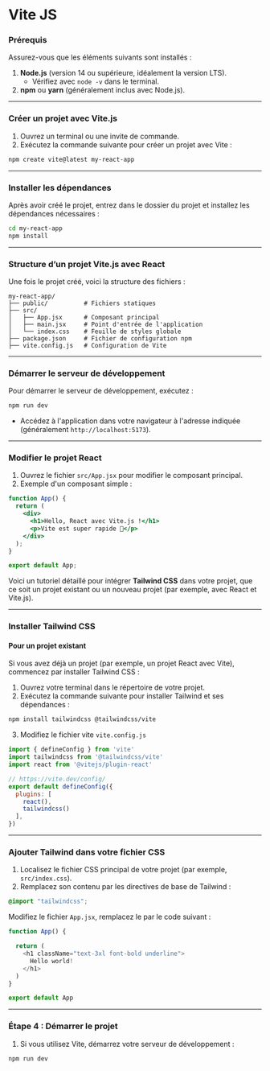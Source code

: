 # Vite JS

### **Prérequis**
Assurez-vous que les éléments suivants sont installés :
1. **Node.js** (version 14 ou supérieure, idéalement la version LTS).
   - Vérifiez avec `node -v` dans le terminal.
2. **npm** ou **yarn** (généralement inclus avec Node.js).

---

### **Créer un projet avec Vite.js**
1. Ouvrez un terminal ou une invite de commande.
2. Exécutez la commande suivante pour créer un projet avec Vite :

```bash
npm create vite@latest my-react-app
```

---

### **Installer les dépendances**
Après avoir créé le projet, entrez dans le dossier du projet et installez les dépendances nécessaires :

```bash
cd my-react-app
npm install
```

---

### **Structure d’un projet Vite.js avec React**
Une fois le projet créé, voici la structure des fichiers :
```
my-react-app/
├── public/          # Fichiers statiques
├── src/
│   ├── App.jsx      # Composant principal
│   ├── main.jsx     # Point d'entrée de l'application
│   └── index.css    # Feuille de styles globale
├── package.json     # Fichier de configuration npm
├── vite.config.js   # Configuration de Vite
```

---

### **Démarrer le serveur de développement**
Pour démarrer le serveur de développement, exécutez :

```bash
npm run dev
```

- Accédez à l'application dans votre navigateur à l'adresse indiquée (généralement `http://localhost:5173`).

---

### **Modifier le projet React**
1. Ouvrez le fichier `src/App.jsx` pour modifier le composant principal.
2. Exemple d'un composant simple :

```jsx
function App() {
  return (
    <div>
      <h1>Hello, React avec Vite.js !</h1>
      <p>Vite est super rapide 🚀</p>
    </div>
  );
}

export default App;
```

Voici un tutoriel détaillé pour intégrer **Tailwind CSS** dans votre projet, que ce soit un projet existant ou un nouveau projet (par exemple, avec React et Vite.js).

---
### **Installer Tailwind CSS**

#### **Pour un projet existant**
Si vous avez déjà un projet (par exemple, un projet React avec Vite), commencez par installer Tailwind CSS :

1. Ouvrez votre terminal dans le répertoire de votre projet.
2. Exécutez la commande suivante pour installer Tailwind et ses dépendances :

```bash
npm install tailwindcss @tailwindcss/vite
```

3. Modifiez le fichier vite `vite.config.js`

```javascript
import { defineConfig } from 'vite'
import tailwindcss from '@tailwindcss/vite'
import react from '@vitejs/plugin-react'

// https://vite.dev/config/
export default defineConfig({
  plugins: [
    react(),
    tailwindcss()
  ],
})

```

---

### **Ajouter Tailwind dans votre fichier CSS**

1. Localisez le fichier CSS principal de votre projet (par exemple, `src/index.css`).
2. Remplacez son contenu par les directives de base de Tailwind :

```css
@import "tailwindcss";
```

Modifiez le fichier `App.jsx`, remplacez le par le code suivant :

```js
function App() {

  return (
    <h1 className="text-3xl font-bold underline">
      Hello world!
    </h1>
  )
}

export default App
```

---

### **Étape 4 : Démarrer le projet**

1. Si vous utilisez Vite, démarrez votre serveur de développement :

```bash
npm run dev
```
